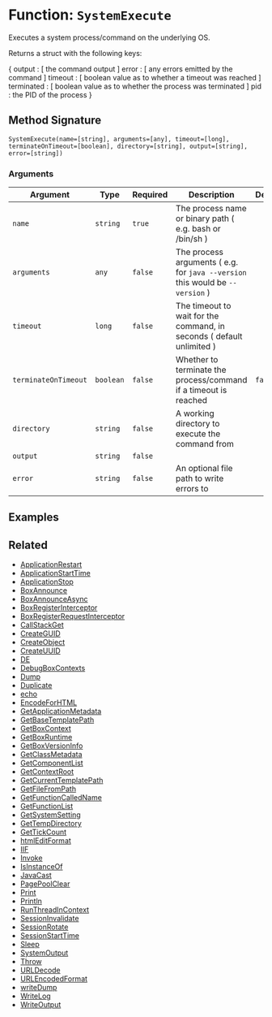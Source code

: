[comment]: # (Note: This documentation is generated dynamically in the build process.  To modify the contents, change the javadoc on the _invoke method of the BIF class)

# Function: `SystemExecute`

Executes a system process/command on the underlying OS.

Returns a struct with the following keys:

 {
 output : [ the command output ]
 error : [ any errors emitted by the command ]
 timeout : [ boolean value as to whether a timeout was reached ]
 terminated : [ boolean value as to whether the process was terminated ]
 pid : the PID of the process
 }

## Method Signature

```
SystemExecute(name=[string], arguments=[any], timeout=[long], terminateOnTimeout=[boolean], directory=[string], output=[string], error=[string])
```

### Arguments


| Argument | Type | Required | Description | Default |
|----------|------|----------|-------------|---------|
| `name` | `string` | `true` | The process name or binary path ( e.g. bash or /bin/sh ) |  |
| `arguments` | `any` | `false` | The process arguments ( e.g. for `java --version` this would be `--version` ) |  |
| `timeout` | `long` | `false` | The timeout to wait for the command, in seconds ( default unlimited ) |  |
| `terminateOnTimeout` | `boolean` | `false` | Whether to terminate the process/command if a timeout is reached | `false` |
| `directory` | `string` | `false` | A working directory to execute the command from |  |
| `output` | `string` | `false` |  |  |
| `error` | `string` | `false` | An optional file path to write errors to |  |

## Examples



## Related

  * [ApplicationRestart](./ApplicationRestart.md)
  * [ApplicationStartTime](./ApplicationStartTime.md)
  * [ApplicationStop](./ApplicationStop.md)
  * [BoxAnnounce](./BoxAnnounce.md)
  * [BoxAnnounceAsync](./BoxAnnounceAsync.md)
  * [BoxRegisterInterceptor](./BoxRegisterInterceptor.md)
  * [BoxRegisterRequestInterceptor](./BoxRegisterRequestInterceptor.md)
  * [CallStackGet](./CallStackGet.md)
  * [CreateGUID](./CreateGUID.md)
  * [CreateObject](./CreateObject.md)
  * [CreateUUID](./CreateUUID.md)
  * [DE](./DE.md)
  * [DebugBoxContexts](./DebugBoxContexts.md)
  * [Dump](./Dump.md)
  * [Duplicate](./Duplicate.md)
  * [echo](./echo.md)
  * [EncodeForHTML](./EncodeForHTML.md)
  * [GetApplicationMetadata](./GetApplicationMetadata.md)
  * [GetBaseTemplatePath](./GetBaseTemplatePath.md)
  * [GetBoxContext](./GetBoxContext.md)
  * [GetBoxRuntime](./GetBoxRuntime.md)
  * [GetBoxVersionInfo](./GetBoxVersionInfo.md)
  * [GetClassMetadata](./GetClassMetadata.md)
  * [GetComponentList](./GetComponentList.md)
  * [GetContextRoot](./GetContextRoot.md)
  * [GetCurrentTemplatePath](./GetCurrentTemplatePath.md)
  * [GetFileFromPath](./GetFileFromPath.md)
  * [GetFunctionCalledName](./GetFunctionCalledName.md)
  * [GetFunctionList](./GetFunctionList.md)
  * [GetSystemSetting](./GetSystemSetting.md)
  * [GetTempDirectory](./GetTempDirectory.md)
  * [GetTickCount](./GetTickCount.md)
  * [htmlEditFormat](./htmlEditFormat.md)
  * [IIF](./IIF.md)
  * [Invoke](./Invoke.md)
  * [IsInstanceOf](./IsInstanceOf.md)
  * [JavaCast](./JavaCast.md)
  * [PagePoolClear](./PagePoolClear.md)
  * [Print](./Print.md)
  * [Println](./Println.md)
  * [RunThreadInContext](./RunThreadInContext.md)
  * [SessionInvalidate](./SessionInvalidate.md)
  * [SessionRotate](./SessionRotate.md)
  * [SessionStartTime](./SessionStartTime.md)
  * [Sleep](./Sleep.md)
  * [SystemOutput](./SystemOutput.md)
  * [Throw](./Throw.md)
  * [URLDecode](./URLDecode.md)
  * [URLEncodedFormat](./URLEncodedFormat.md)
  * [writeDump](./writeDump.md)
  * [WriteLog](./WriteLog.md)
  * [WriteOutput](./WriteOutput.md)

